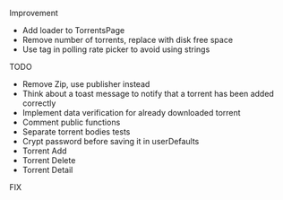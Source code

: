 Improvement

-	Add loader to TorrentsPage
-	Remove number of torrents, replace with disk free space
-	Use tag in polling rate picker to avoid using strings

TODO

-	Remove Zip, use publisher instead
-	Think about a toast message to notify that a torrent has been added correctly
-	Implement data verification for already downloaded torrent
-	Comment public functions
-	Separate torrent bodies tests
-	Crypt password before saving it in userDefaults
-	Torrent Add
-	Torrent Delete
-	Torrent Detail

FIX
